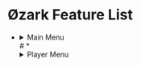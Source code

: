 # Øzark Feature List

* <details><summary>Main Menu</summary><img src=""></details>#
  *  <details><summary>Player Menu</summary><img src=""></details>